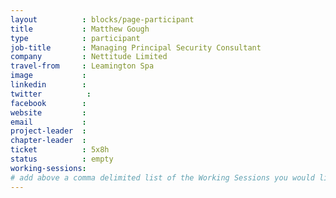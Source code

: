 ```yaml
---
layout          : blocks/page-participant
title           : Matthew Gough
type            : participant
job-title       : Managing Principal Security Consultant
company         : Nettitude Limited
travel-from     : Leamington Spa
image           :
linkedin        :
twitter          :
facebook        :
website         :
email           :
project-leader  :
chapter-leader  :
ticket          : 5x8h
status          : empty
working-sessions:
# add above a comma delimited list of the Working Sessions you would like to attend (use the session's title)
---
```


<!-- put more details about participant here -->

